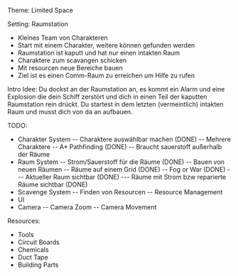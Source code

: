 Theme: Limited Space

Setting: Raumstation
- Kleines Team von Charakteren
 - Start mit einem Charakter, weitere können gefunden werden
- Raumstation ist kaputt und hat nur einen intakten Raum
- Charaktere zum scavangen schicken
- Mit resourcen neue Bereiche bauen
- Ziel ist es einen Comm-Raum zu erreichen um Hilfe zu rufen

Intro Idee:
Du dockst an der Raumstation an, es kommt ein Alarm und eine Explosion die dein Schiff zerstört
und dich in einen Teil der kaputten Raumstation rein drückt. Du startest in dem letzten (vermeintlich)
intakten Raum und musst dich von da an aufbauen.

TODO:
- Charakter System
-- Charaktere auswählbar machen (DONE)
-- Mehrere Charaktere
-- A* Pathfinding (DONE)
-- Braucht sauerstoff außerhalb der Räume
- Raum System
-- Strom/Sauerstoff für die Räume (DONE)
-- Bauen von neuen Räumen
-- Räume auf einem Grid (DONE)
-- Fog or War (DONE)
--- Aktueller Raum sichtbar (DONE)
--- Räume mit Strom bzw reparierte Räume sichtbar  (DONE)
- Scavenge System
-- Finden von Resourcen
-- Resource Management
- UI
- Camera
-- Camera Zoom
-- Camera Movement

Resources:
- Tools
- Circuit Boards
- Chemicals
- Duct Tape
- Building Parts